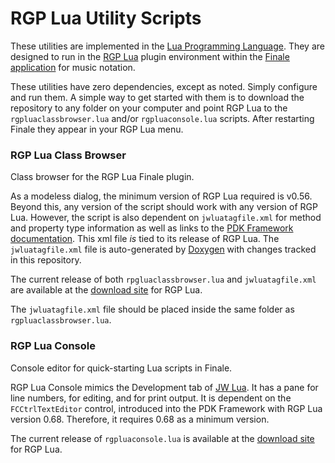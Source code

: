 # RGP Lua Utility Scripts
These utilities are implemented in the [Lua Programming Language](http://www.lua.org/). They are designed to run in the [RGP Lua](https://robertgpatterson.com/-fininfo/-rgplua/rgplua.html) plugin environment within the [Finale application](https://www.finalemusic.com/) for music notation.

These utilities have zero dependencies, except as noted. Simply configure and run them. A simple way to get started with them is to download the repository to any folder on your computer and point RGP Lua to the `rgpluaclassbrowser.lua` and/or `rgpluaconsole.lua` scripts. After restarting Finale they appear in your RGP Lua menu.


### RGP Lua Class Browser
Class browser for the RGP Lua Finale plugin.

As a modeless dialog, the minimum version of RGP Lua required is v0.56. Beyond this, any version of the script should work with any version of RGP Lua. However, the script is also dependent on `jwluatagfile.xml` for method and property type information as well as links to the [PDK Framework documentation](https://pdk.finalelua.com/index.html). This xml file *is* tied to its release of RGP Lua. The `jwluatagfile.xml` file is auto-generated by [Doxygen](https://www.doxygen.nl) with changes tracked in this repository.

The current release of both  `rpgluaclassbrowser.lua` and `jwluatagfile.xml` are available at the [download site](https://robertgpatterson.com/-fininfo/-rgplua/rgplua.html) for RGP Lua.

The `jwluatagfile.xml` file should be placed inside the same folder as `rgpluaclassbrowser.lua`.

### RGP Lua Console
Console editor for quick-starting Lua scripts in Finale.

RGP Lua Console mimics the Development tab of [JW Lua](http://jwmusic.nu/jwplugins/wiki/doku.php?id=jw_lua). It has a pane for line numbers, for editing, and for print output. It is dependent on the `FCCtrlTextEditor` control, introduced into the PDK Framework with RGP Lua version 0.68. Therefore, it requires 0.68 as a minimum version.

The current release of `rgpluaconsole.lua` is available at the [download site](https://robertgpatterson.com/-fininfo/-rgplua/rgplua.html) for RGP Lua.
